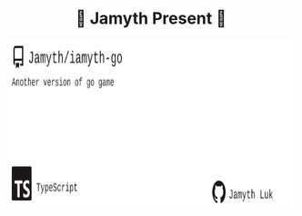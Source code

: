 <!-- built at 5/26/2023, 8:15:59 AM -->
<h1 align="center">
🎉 Jamyth Present 🎉
</h1>
<p align="center">
    <a href="https://github.com/Jamyth/iamyth-go">
        <img width="1000" height="300" src="./readme.svg" />
    </a>
</p>